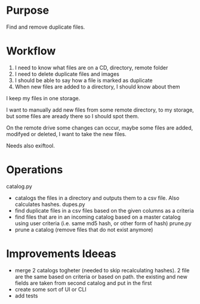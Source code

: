 # Purpose
Find and remove duplicate files.

# Workflow
1. I need to know what files are on a CD, directory, remote folder
2. I need to delete duplicate files and images
3. I should be able to say how a file is marked as duplicate
4. When new files are added to a directory, I should know about them

I keep my files in one storage.

I want to manually add new files from some remote directory, to my storage, but some files are aready there so I should spot them.

On the remote drive some changes can occur, maybe some files are added, modifyed or deleted, I want to take the new files.

Needs also exiftool.

# Operations

catalog.py
   - catalogs the files in a directory and outputs them to a csv file. Also calculates hashes.
dupes.py 
   - find duplicate files in a csv files based on the given columns as a criteria
   - find files that are in an incoming catalog based on a master catalog using user criteria (i.e. same md5 hash, or other form of hash)
prune.py
   - prune a catalog (remove files that do not exist anymore)
# Improvements Ideeas

   - merge 2 catalogs togheter (needed to skip recalculating hashes). 2 file are the same based on criteria or based on path. the existing and new fields are taken from second catalog and put in the first
   - create some sort of UI or CLI
   - add tests